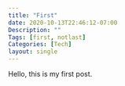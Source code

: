 ```yaml
---
title: "First"
date: 2020-10-13T22:46:12-07:00
Description: ""
Tags: [first, notlast]
Categories: [Tech]
layout: single
---
```


Hello, this is my first post.